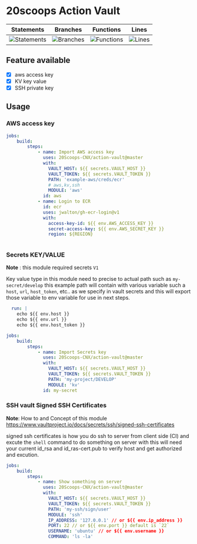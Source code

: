 # 20scoops Action Vault

| Statements                                    | Branches                                  | Functions                                   | Lines                               |
| --------------------------------------------- | ----------------------------------------- | ------------------------------------------- | ----------------------------------- |
| ![Statements](https://img.shields.io/badge/Coverage-80%25-yellow.svg "Make me better!") | ![Branches](https://img.shields.io/badge/Coverage-62.5%25-red.svg "Make me better!") | ![Functions](https://img.shields.io/badge/Coverage-50%25-red.svg "Make me better!") | ![Lines](https://img.shields.io/badge/Coverage-81.01%25-yellow.svg "Make me better!") |


## Feature available
 - [x] aws access key
 - [x] KV key value
 - [x] SSH private key

Usage
---
### AWS access key

```yml
jobs:
    build:
        steps:
            - name: Import AWS access key
              uses: 20Scoops-CNX/action-vault@master
              with:
                VAULT_HOST: ${{ secrets.VAULT_HOST }}
                VAULT_TOKEN: ${{ secrets.VAULT_TOKEN }}
                PATH: 'example-aws/creds/ecr'
                # aws,kv,ssh
                MODULE: 'aws'
              id: aws
            - name: Login to ECR
              id: ecr
              uses: jwalton/gh-ecr-login@v1
              with:
                access-key-id: ${{ env.AWS_ACCESS_KEY }}
                secret-access-key: ${{ env.AWS_SECRET_KEY }}
                region: ${REGION}
            
```

### Secrets KEY/VALUE
**Note** : this module required secrets `V1`

Key value type in this module need to precise to actual path such as `my-secret/develop` this example path will contain with various variable such a `host`, `url`, `host_token`, etc.. as we specify in vault secrets and this will export those variable to env variable for use in next steps.

```yml
  run: |
    echo ${{ env.host }}
    echo ${{ env.url }} 
    echo ${{ env.host_token }}
```

```yml
jobs:
    build:
        steps:
            - name: Import Secrets key
              uses: 20Scoops-CNX/action-vault@master
              with:
                VAULT_HOST: ${{ secrets.VAULT_HOST }}
                VAULT_TOKEN: ${{ secrets.VAULT_TOKEN }}
                PATH: 'my-project/DEVELOP'
                MODULE: 'kv'
              id: my-secret
```

### SSH vault Signed SSH Certificates
**Note**: How to and Concept of this module https://www.vaultproject.io/docs/secrets/ssh/signed-ssh-certificates

signed ssh certificates is how you do ssh to server from client side (CI) and excute the `shell` command to do something on server with this will need your current id_rsa and id_ras-cert.pub to verify host and get authorized and excution.

```yml
jobs:
    build:
        steps:
            - name: Show something on server
              uses: 20Scoops-CNX/action-vault@master
              with:
                VAULT_HOST: ${{ secrets.VAULT_HOST }}
                VAULT_TOKEN: ${{ secrets.VAULT_TOKEN }}
                PATH: 'my-ssh/sign/user'
                MODULE: 'ssh'
                IP_ADDRESS: '127.0.0.1' // or ${{ env.ip_address }}
                PORT: 22 // or ${{ env.port }} default is `22`
                USERNAME: 'ubuntu' // or ${{ env.username }}
                COMMAND: 'ls -la'
```

